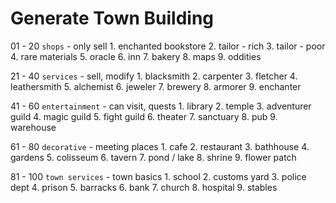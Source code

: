 
# Generate Town Building

01 - 20 `shops` - only sell
    1. enchanted bookstore
    2. tailor - rich
    3. tailor - poor
    4. rare materials
    5. oracle
    6. inn
    7. bakery
    8. maps
    9. oddities

21 - 40 `services` - sell, modify
    1. blacksmith
    2. carpenter
    3. fletcher
    4. leathersmith
    5. alchemist
    6. jeweler
    7. brewery
    8. armorer
    9. enchanter

41 - 60 `entertainment` - can visit, quests
    1. library
    2. temple
    3. adventurer guild
    4. magic guild
    5. fight guild
    6. theater
    7. sanctuary
    8. pub
    9. warehouse

61 - 80 `decorative` - meeting places
    1. cafe
    2. restaurant
    3. bathhouse
    4. gardens
    5. colisseum
    6. tavern
    7. pond / lake
    8. shrine
    9. flower patch

81 - 100 `town services` - town basics
    1. school
    2. customs yard
    3. police dept
    4. prison
    5. barracks
    6. bank
    7. church
    8. hospital
    9. stables